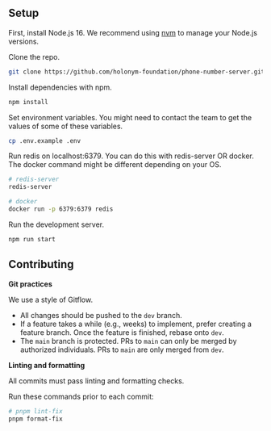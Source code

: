 ## Setup

First, install Node.js 16. We recommend using [nvm](https://github.com/nvm-sh/nvm) to manage your Node.js versions.

Clone the repo.

```bash
git clone https://github.com/holonym-foundation/phone-number-server.git
```

Install dependencies with npm.

```bash
npm install
```

Set environment variables. You might need to contact the team to get the values of some of these variables.

```bash
cp .env.example .env
```

Run redis on localhost:6379. You can do this with redis-server OR docker. The docker command might be different depending on your OS.

```bash
# redis-server
redis-server

# docker
docker run -p 6379:6379 redis
```

Run the development server.

```bash
npm run start
```

## Contributing

**Git practices**

We use a style of Gitflow.

- All changes should be pushed to the `dev` branch.
- If a feature takes a while (e.g., weeks) to implement, prefer creating a feature branch. Once the feature is finished, rebase onto `dev`.
- The `main` branch is protected. PRs to `main` can only be merged by authorized individuals. PRs to `main` are only merged from `dev`.

**Linting and formatting**

All commits must pass linting and formatting checks.

Run these commands prior to each commit:

```bash
# pnpm lint-fix
pnpm format-fix
```
